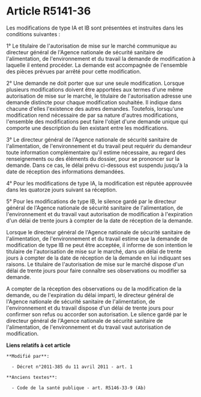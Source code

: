 # Article R5141-36

Les modifications de type IA et IB sont présentées et instruites dans les conditions suivantes : 

1° Le titulaire de l'autorisation de mise sur le marché communique au directeur général de l'Agence nationale de sécurité
sanitaire de l'alimentation, de l'environnement et du travail la demande de modification à laquelle il entend procéder. La
demande est accompagnée de l'ensemble des pièces prévues par arrêté pour cette modification. 

2° Une demande ne doit porter que sur une seule modification. Lorsque plusieurs modifications doivent être apportées aux
termes d'une même autorisation de mise sur le marché, le titulaire de l'autorisation adresse une demande distincte pour
chaque modification souhaitée. Il indique dans chacune d'elles l'existence des autres demandes. Toutefois, lorsqu'une
modification rend nécessaire de par sa nature d'autres modifications, l'ensemble des modifications peut faire l'objet d'une
demande unique qui comporte une description du lien existant entre les modifications. 

3° Le directeur général de l'Agence nationale de sécurité sanitaire de l'alimentation, de l'environnement et du travail peut
requérir du demandeur toute information complémentaire qu'il estime nécessaire, au regard des renseignements ou des éléments
du dossier, pour se prononcer sur la demande. Dans ce cas, le délai prévu ci-dessous est suspendu jusqu'à la date de
réception des informations demandées. 

4° Pour les modifications de type IA, la modification est réputée approuvée dans les quatorze jours suivant sa réception. 

5° Pour les modifications de type IB, le silence gardé par le directeur général de l'Agence nationale de sécurité sanitaire
de l'alimentation, de l'environnement et du travail vaut autorisation de modification à l'expiration d'un délai de trente
jours à compter de la date de réception de la demande. 

Lorsque le directeur général de l'Agence nationale de sécurité sanitaire de l'alimentation, de l'environnement et du travail
estime que la demande de modification de type IB ne peut être acceptée, il informe de son intention le titulaire de
l'autorisation de mise sur le marché, dans un délai de trente jours à compter de la date de réception de la demande en lui
indiquant ses raisons. Le titulaire de l'autorisation de mise sur le marché dispose d'un délai de trente jours pour faire
connaître ses observations ou modifier sa demande. 

A compter de la réception des observations ou de la modification de la demande, ou de l'expiration du délai imparti, le
directeur général de l'Agence nationale de sécurité sanitaire de l'alimentation, de l'environnement et du travail dispose
d'un délai de trente jours pour confirmer son refus ou accorder son autorisation. Le silence gardé par le directeur général
de l'Agence nationale de sécurité sanitaire de l'alimentation, de l'environnement et du travail vaut autorisation de
modification.

**Liens relatifs à cet article**

	**Modifié par**:

	  - Décret n°2011-385 du 11 avril 2011 - art. 1

	**Anciens textes**:

	  - Code de la santé publique - art. R5146-33-9 (Ab)
